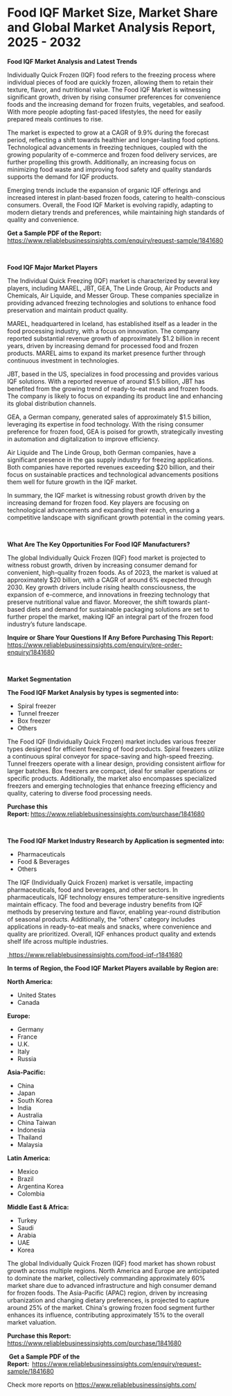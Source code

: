 <p><h1>Food IQF Market Size, Market Share and Global Market Analysis Report, 2025 - 2032</h1></p><p><strong>Food IQF Market Analysis and Latest Trends</strong></p>
<p><p>Individually Quick Frozen (IQF) food refers to the freezing process where individual pieces of food are quickly frozen, allowing them to retain their texture, flavor, and nutritional value. The Food IQF Market is witnessing significant growth, driven by rising consumer preferences for convenience foods and the increasing demand for frozen fruits, vegetables, and seafood. With more people adopting fast-paced lifestyles, the need for easily prepared meals continues to rise.</p><p>The market is expected to grow at a CAGR of 9.9% during the forecast period, reflecting a shift towards healthier and longer-lasting food options. Technological advancements in freezing techniques, coupled with the growing popularity of e-commerce and frozen food delivery services, are further propelling this growth. Additionally, an increasing focus on minimizing food waste and improving food safety and quality standards supports the demand for IQF products. </p><p>Emerging trends include the expansion of organic IQF offerings and increased interest in plant-based frozen foods, catering to health-conscious consumers. Overall, the Food IQF Market is evolving rapidly, adapting to modern dietary trends and preferences, while maintaining high standards of quality and convenience.</p></p>
<p><strong>Get a Sample PDF of the Report:&nbsp;</strong> <a href="https://www.reliablebusinessinsights.com/enquiry/request-sample/1841680?utm_campaign=2214&utm_medium=2&utm_source=Github&utm_content=ia&utm_term=15022025&utm_id=food-iqf">https://www.reliablebusinessinsights.com/enquiry/request-sample/1841680</a></p>
<p>&nbsp;</p>
<p><strong>Food IQF Major Market Players</strong></p>
<p><p>The Individual Quick Freezing (IQF) market is characterized by several key players, including MAREL, JBT, GEA, The Linde Group, Air Products and Chemicals, Air Liquide, and Messer Group. These companies specialize in providing advanced freezing technologies and solutions to enhance food preservation and maintain product quality.</p><p>MAREL, headquartered in Iceland, has established itself as a leader in the food processing industry, with a focus on innovation. The company reported substantial revenue growth of approximately $1.2 billion in recent years, driven by increasing demand for processed food and frozen products. MAREL aims to expand its market presence further through continuous investment in technologies.</p><p>JBT, based in the US, specializes in food processing and provides various IQF solutions. With a reported revenue of around $1.5 billion, JBT has benefited from the growing trend of ready-to-eat meals and frozen foods. The company is likely to focus on expanding its product line and enhancing its global distribution channels.</p><p>GEA, a German company, generated sales of approximately $1.5 billion, leveraging its expertise in food technology. With the rising consumer preference for frozen food, GEA is poised for growth, strategically investing in automation and digitalization to improve efficiency.</p><p>Air Liquide and The Linde Group, both German companies, have a significant presence in the gas supply industry for freezing applications. Both companies have reported revenues exceeding $20 billion, and their focus on sustainable practices and technological advancements positions them well for future growth in the IQF market.</p><p>In summary, the IQF market is witnessing robust growth driven by the increasing demand for frozen food. Key players are focusing on technological advancements and expanding their reach, ensuring a competitive landscape with significant growth potential in the coming years.</p></p>
<p>&nbsp;</p>
<p><strong>What Are The Key Opportunities For Food IQF Manufacturers?</strong></p>
<p><p>The global Individually Quick Frozen (IQF) food market is projected to witness robust growth, driven by increasing consumer demand for convenient, high-quality frozen foods. As of 2023, the market is valued at approximately $20 billion, with a CAGR of around 6% expected through 2030. Key growth drivers include rising health consciousness, the expansion of e-commerce, and innovations in freezing technology that preserve nutritional value and flavor. Moreover, the shift towards plant-based diets and demand for sustainable packaging solutions are set to further propel the market, making IQF an integral part of the frozen food industry’s future landscape.</p></p>
<p><strong>Inquire or Share Your Questions If Any Before Purchasing This Report:</strong> <a href="https://www.reliablebusinessinsights.com/enquiry/pre-order-enquiry/1841680?utm_campaign=2214&utm_medium=2&utm_source=Github&utm_content=ia&utm_term=15022025&utm_id=food-iqf">https://www.reliablebusinessinsights.com/enquiry/pre-order-enquiry/1841680</a></p>
<p>&nbsp;</p>
<p><strong>Market Segmentation</strong></p>
<p><strong>The Food IQF Market Analysis by types is segmented into:</strong></p>
<p><ul><li>Spiral freezer</li><li>Tunnel freezer</li><li>Box freezer</li><li>Others</li></ul></p>
<p><p>The Food IQF (Individually Quick Frozen) market includes various freezer types designed for efficient freezing of food products. Spiral freezers utilize a continuous spiral conveyor for space-saving and high-speed freezing. Tunnel freezers operate with a linear design, providing consistent airflow for larger batches. Box freezers are compact, ideal for smaller operations or specific products. Additionally, the market also encompasses specialized freezers and emerging technologies that enhance freezing efficiency and quality, catering to diverse food processing needs.</p></p>
<p><strong>Purchase this Report:&nbsp;</strong><a href="https://www.reliablebusinessinsights.com/purchase/1841680?utm_campaign=2214&utm_medium=2&utm_source=Github&utm_content=ia&utm_term=15022025&utm_id=food-iqf">https://www.reliablebusinessinsights.com/purchase/1841680</a></p>
<p>&nbsp;</p>
<p><strong>The Food IQF Market Industry Research by Application is segmented into:</strong></p>
<p><ul><li>Pharmaceuticals</li><li>Food & Beverages</li><li>Others</li></ul></p>
<p><p>The IQF (Individually Quick Frozen) market is versatile, impacting pharmaceuticals, food and beverages, and other sectors. In pharmaceuticals, IQF technology ensures temperature-sensitive ingredients maintain efficacy. The food and beverage industry benefits from IQF methods by preserving texture and flavor, enabling year-round distribution of seasonal products. Additionally, the "others" category includes applications in ready-to-eat meals and snacks, where convenience and quality are prioritized. Overall, IQF enhances product quality and extends shelf life across multiple industries.</p></p>
<p><a href="https://www.reliablebusinessinsights.com/food-iqf-r1841680?utm_campaign=2214&utm_medium=2&utm_source=Github&utm_content=ia&utm_term=15022025&utm_id=food-iqf">&nbsp;https://www.reliablebusinessinsights.com/food-iqf-r1841680</a></p>
<p><strong>In terms of Region, the Food IQF Market Players available by Region are:</strong></p>
<p>
    <p> <strong> North America: </strong>
        <ul>
            <li>United States</li>
            <li>Canada</li>
        </ul>
        </p> 
    <p> <strong> Europe: </strong>
        <ul>
            <li>Germany</li>
            <li>France</li>
            <li>U.K.</li>
            <li>Italy</li>
            <li>Russia</li>
        </ul>
        </p> 
    <p> <strong> Asia-Pacific: </strong>
        <ul>
            <li>China</li>
            <li>Japan</li>
            <li>South Korea</li>
            <li>India</li>
            <li>Australia</li>
            <li>China Taiwan</li>
            <li>Indonesia</li>
            <li>Thailand</li>
            <li>Malaysia</li>
        </ul>
        </p> 
    <p> <strong> Latin America: </strong>
        <ul>
            <li>Mexico</li>
            <li>Brazil</li>
            <li>Argentina Korea</li>
            <li>Colombia</li>
        </ul>
        </p> 
    <p> <strong> Middle East & Africa: </strong>
        <ul>
            <li>Turkey</li>
            <li>Saudi</li>
            <li>Arabia</li>
            <li>UAE</li>
            <li>Korea</li>
        </ul>
    </p>
    </p>
<p><p>The global Individually Quick Frozen (IQF) food market has shown robust growth across multiple regions. North America and Europe are anticipated to dominate the market, collectively commanding approximately 60% market share due to advanced infrastructure and high consumer demand for frozen foods. The Asia-Pacific (APAC) region, driven by increasing urbanization and changing dietary preferences, is projected to capture around 25% of the market. China's growing frozen food segment further enhances its influence, contributing approximately 15% to the overall market valuation.</p></p>
<p><strong>Purchase this Report: </strong><a href="https://www.reliablebusinessinsights.com/purchase/1841680?utm_campaign=2214&utm_medium=2&utm_source=Github&utm_content=ia&utm_term=15022025&utm_id=food-iqf">https://www.reliablebusinessinsights.com/purchase/1841680</a></p>
<p>&nbsp;<strong>Get a Sample PDF of the Report:&nbsp;&nbsp;</strong><a href="https://www.reliablebusinessinsights.com/enquiry/request-sample/1841680?utm_campaign=2214&utm_medium=2&utm_source=Github&utm_content=ia&utm_term=15022025&utm_id=food-iqf">https://www.reliablebusinessinsights.com/enquiry/request-sample/1841680</a></p>
<p><strong></strong></p>
<p>Check more reports on <a href="https://www.reliablebusinessinsights.com/?utm_campaign=2214&utm_medium=2&utm_source=Github&utm_content=ia&utm_term=15022025&utm_id=food-iqf">https://www.reliablebusinessinsights.com/</a></p>